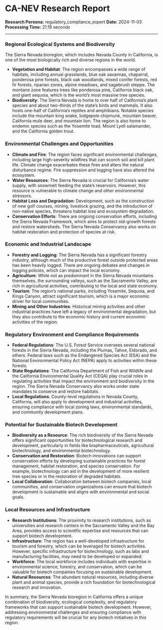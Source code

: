 # CA-NEV Research Report

**Research Persona:** regulatory_compliance_expert
**Date:** 2024-11-03
**Processing Time:** 21.19 seconds

---

### Regional Ecological Systems and Biodiversity

The Sierra Nevada bioregion, which includes Nevada County in California, is one of the most biologically rich and diverse regions in the world.

- **Vegetation and Habitat**: The region encompasses a wide range of habitats, including annual grasslands, blue oak savannas, chaparral, ponderosa pine forests, black oak woodlands, mixed conifer forests, red fir forests, riparian zones, alpine meadows, and sagebrush steppe. The montane zone features trees like ponderosa pine, California black oak, and giant sequoia, which is the world’s most massive tree species.
- **Biodiversity**: The Sierra Nevada is home to over half of California’s plant species and about two-thirds of the state’s birds and mammals. It also hosts one-half of California’s reptiles and amphibians. Notable species include the mountain king snake, lodgepole chipmunk, mountain beaver, California mule deer, and mountain lion. The region is also home to endemic species such as the Yosemite toad, Mount Lyell salamander, and the California golden trout.

### Environmental Challenges and Opportunities

- **Climate and Fire**: The region faces significant environmental challenges, including large high-severity wildfires that can scorch soil and kill plant life. Climate change exacerbates these fires and alters the natural disturbance regime. Fire suppression and logging have also altered the ecosystem.
- **Water Resources**: The Sierra Nevada is crucial for California’s water supply, with snowmelt feeding the state’s reservoirs. However, this resource is vulnerable to climate change and other environmental stressors.
- **Habitat Loss and Degradation**: Development, such as the construction of new golf courses, mining, livestock grazing, and the introduction of non-native species, threatens habitat loss and ecosystem degradation.
- **Conservation Efforts**: There are ongoing conservation efforts, including the Sierra Nevada Framework, which aims to protect old-growth forests and restore watersheds. The Sierra Nevada Conservancy also works on habitat restoration and protection of species at risk.

### Economic and Industrial Landscape

- **Forestry and Logging**: The Sierra Nevada has a significant forestry industry, although much of the productive forest outside protected areas has been heavily logged. There are ongoing debates and changes in logging policies, which can impact the local economy.
- **Agriculture**: While not as predominant in the Sierra Nevada mountains themselves, the surrounding valleys, such as the Sacramento Valley, are rich in agricultural activities, contributing to the local and state economy.
- **Tourism**: The region’s national parks, including Yosemite, Sequoia, and Kings Canyon, attract significant tourism, which is a major economic driver for local communities.
- **Mining and Other Industries**: Historical mining activities and other industrial practices have left a legacy of environmental degradation, but they also contribute to the economic history and current economic activities of the region.

### Regulatory Environment and Compliance Requirements

- **Federal Regulations**: The U.S. Forest Service oversees several national forests in the Sierra Nevada, including the Plumas, Tahoe, Eldorado, and others. Federal laws such as the Endangered Species Act (ESA) and the National Environmental Policy Act (NEPA) apply to activities within these forests.
- **State Regulations**: The California Department of Fish and Wildlife and the California Environmental Quality Act (CEQA) play crucial roles in regulating activities that impact the environment and biodiversity in the region. The Sierra Nevada Conservancy also works under state mandates to conserve and restore habitats.
- **Local Regulations**: County-level regulations in Nevada County, California, will also apply to development and industrial activities, ensuring compliance with local zoning laws, environmental standards, and community development plans.

### Potential for Sustainable Biotech Development

- **Biodiversity as a Resource**: The rich biodiversity of the Sierra Nevada offers significant opportunities for biotechnological research and development, particularly in fields like biopharmaceuticals, agricultural biotechnology, and environmental biotechnology.
- **Conservation and Restoration**: Biotech innovations can support conservation efforts by developing sustainable practices for forest management, habitat restoration, and species conservation. For example, biotechnology can aid in the development of more resilient tree species or in the restoration of degraded habitats.
- **Local Collaboration**: Collaboration between biotech companies, local communities, and conservation organizations can ensure that biotech development is sustainable and aligns with environmental and social goals.

### Local Resources and Infrastructure

- **Research Institutions**: The proximity to research institutions, such as universities and research centers in the Sacramento Valley and the Bay Area, provides access to scientific expertise and resources that can support biotech development.
- **Infrastructure**: The region has a well-developed infrastructure for tourism and forestry, which can be leveraged for biotech activities. However, specific infrastructure for biotechnology, such as labs and manufacturing facilities, may need to be developed or expanded.
- **Workforce**: The local workforce includes individuals with expertise in environmental science, forestry, and conservation, which can be valuable for biotech companies focusing on sustainable development.
- **Natural Resources**: The abundant natural resources, including diverse plant and animal species, provide a rich foundation for biotechnological research and innovation.

In summary, the Sierra Nevada bioregion in California offers a unique combination of biodiversity, ecological complexity, and regulatory frameworks that can support sustainable biotech development. However, addressing environmental challenges and ensuring compliance with regulatory requirements will be crucial for any biotech initiatives in this region.
